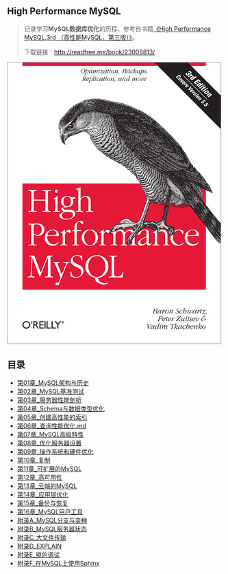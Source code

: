 ## High Performance MySQL

> 记录学习**MySQL数据库优化**的历程，参考自书籍[《High Performance MySQL,3rd （高性能MySQL，第三版）》](https://book.douban.com/subject/23008813/)。
>
> 下载链接：<http://readfree.me/book/23008813/>

![cover](assets/cover.jpg) 

## 目录

+ [第01章_MySQL架构与历史](第01章_MySQL架构与历史.md)
+ [第02章_MySQL基准测试](第02章_MySQL基准测试.md)
+ [第03章_服务器性能剖析](第03章_服务器性能剖析.md)
+ [第04章_Schema与数据类型优化](第04章_Schema与数据类型优化.md)
+ [第05章_创建高性能的索引](第05章_创建高性能的索引.md)
+ [第06章_查询性能优化.md](第06章_查询性能优化.md)
+ [第07章_MySQL高级特性](第07章_MySQL高级特性.md)
+ [第08章_优化服务器设置](第08章_优化服务器设置.md)
+ [第09章_操作系统和硬件优化](第09章_操作系统和硬件优化.md)
+ [第10章_复制](第10章_复制.md)
+ [第11章_可扩展的MySQL](第11章_可扩展的MySQL.md)
+ [第12章_高可用性](第12章_高可用性.md)
+ [第13章_云端的MySQL](第13章_云端的MySQL.md)
+ [第14章_应用层优化](第14章_应用层优化.md)
+ [第15章_备份与恢复](第15章_备份与恢复.md)
+ [第16章_MySQL用户工具](第16章_MySQL用户工具.md)
+ [附录A_MySQL分支与变种](附录A_MySQL分支与变种.md)
+ [附录B_MySQL服务器状态](附录B_MySQL服务器状态.md)
+ [附录C_大文件传输](附录C_大文件传输.md)
+ [附录D_EXPLAIN](附录D_EXPLAIN.md)
+ [附录E_锁的调试](附录E_锁的调试.md)
+ [附录F_在MySQL上使用Sphinx](附录F_在MySQL上使用Sphinx.md)

